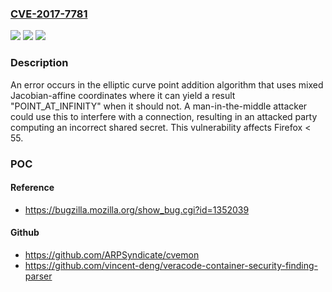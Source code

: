 ### [CVE-2017-7781](https://cve.mitre.org/cgi-bin/cvename.cgi?name=CVE-2017-7781)
![](https://img.shields.io/static/v1?label=Product&message=Firefox&color=blue)
![](https://img.shields.io/static/v1?label=Version&message=%3C%2055%20&color=brighgreen)
![](https://img.shields.io/static/v1?label=Vulnerability&message=Elliptic%20curve%20point%20addition%20error%20when%20using%20mixed%20Jacobian-affine%20coordinates&color=brighgreen)

### Description

An error occurs in the elliptic curve point addition algorithm that uses mixed Jacobian-affine coordinates where it can yield a result "POINT_AT_INFINITY" when it should not. A man-in-the-middle attacker could use this to interfere with a connection, resulting in an attacked party computing an incorrect shared secret. This vulnerability affects Firefox < 55.

### POC

#### Reference
- https://bugzilla.mozilla.org/show_bug.cgi?id=1352039

#### Github
- https://github.com/ARPSyndicate/cvemon
- https://github.com/vincent-deng/veracode-container-security-finding-parser

